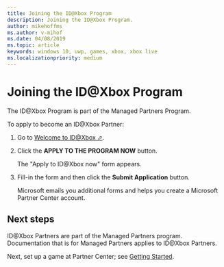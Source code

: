 ```yaml
---
title: Joining the ID@Xbox Program
description: Joining the ID@Xbox Program.
author: mikehoffms
ms.author: v-mihof
ms.date: 04/08/2019
ms.topic: article
keywords: windows 10, uwp, games, xbox, xbox live
ms.localizationpriority: medium
---
```


# Joining the ID\@Xbox Program

The ID@Xbox Program is part of the Managed Partners Program.

To apply to become an ID@Xbox Partner:

1. Go to <a href="https://www.xbox.com/developers/id" target="_blank">Welcome to ID@Xbox &#11008;</a>.

2. Click the **APPLY TO THE PROGRAM NOW** button.

   The "Apply to ID@Xbox now" form appears.

3. Fill-in the form and then click the **Submit Application** button.

   Microsoft emails you additional forms and helps you create a Microsoft Partner Center account.


## Next steps

ID@Xbox Partners are part of the Managed Partners program.
Documentation that is for Managed Partners applies to ID@Xbox Partners.

Next, set up a game at Partner Center; see [Getting Started](../live-getstarted-nav.md).
